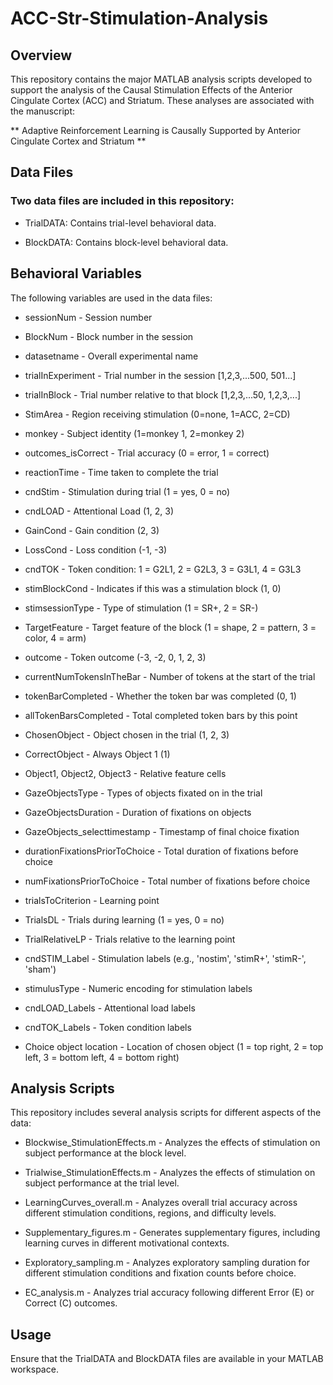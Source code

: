 # ACC-Str-Stimulation-Analysis
## Overview

This repository contains the major MATLAB analysis scripts developed to support the analysis of the Causal Stimulation Effects of the Anterior Cingulate Cortex (ACC) and Striatum. These analyses are associated with the manuscript:

** Adaptive Reinforcement Learning is Causally Supported by Anterior Cingulate Cortex and Striatum **

## Data Files

### Two data files are included in this repository:

* TrialDATA: Contains trial-level behavioral data.

* BlockDATA: Contains block-level behavioral data.

## Behavioral Variables

The following variables are used in the data files:

* sessionNum - Session number

* BlockNum - Block number in the session

* datasetname - Overall experimental name

* trialInExperiment - Trial number in the session [1,2,3,...500, 501...]

* trialInBlock - Trial number relative to that block [1,2,3,...50, 1,2,3,...]

* StimArea - Region receiving stimulation (0=none, 1=ACC, 2=CD)

* monkey - Subject identity (1=monkey 1, 2=monkey 2)

* outcomes_isCorrect - Trial accuracy (0 = error, 1 = correct)

* reactionTime - Time taken to complete the trial

* cndStim - Stimulation during trial (1 = yes, 0 = no)

* cndLOAD - Attentional Load (1, 2, 3)

* GainCond - Gain condition (2, 3)

* LossCond - Loss condition (-1, -3)

* cndTOK - Token condition: 1 = G2L1, 2 = G2L3, 3 = G3L1, 4 = G3L3

* stimBlockCond - Indicates if this was a stimulation block (1, 0)

* stimsessionType - Type of stimulation (1 = SR+, 2 = SR-)

* TargetFeature - Target feature of the block (1 = shape, 2 = pattern, 3 = color, 4 = arm)

* outcome - Token outcome (-3, -2, 0, 1, 2, 3)

* currentNumTokensInTheBar - Number of tokens at the start of the trial

* tokenBarCompleted - Whether the token bar was completed (0, 1)

* allTokenBarsCompleted - Total completed token bars by this point

* ChosenObject - Object chosen in the trial (1, 2, 3)

* CorrectObject - Always Object 1 (1)

* Object1, Object2, Object3 - Relative feature cells

* GazeObjectsType - Types of objects fixated on in the trial

* GazeObjectsDuration - Duration of fixations on objects

* GazeObjects_selecttimestamp - Timestamp of final choice fixation

* durationFixationsPriorToChoice - Total duration of fixations before choice

* numFixationsPriorToChoice - Total number of fixations before choice

* trialsToCriterion - Learning point

* TrialsDL - Trials during learning (1 = yes, 0 = no)

* TrialRelativeLP - Trials relative to the learning point

* cndSTIM_Label - Stimulation labels (e.g., 'nostim', 'stimR+', 'stimR-', 'sham')

* stimulusType - Numeric encoding for stimulation labels

* cndLOAD_Labels - Attentional load labels

* cndTOK_Labels - Token condition labels

* Choice object location - Location of chosen object (1 = top right, 2 = top left, 3 = bottom left, 4 = bottom right)

## Analysis Scripts

This repository includes several analysis scripts for different aspects of the data:

* Blockwise_StimulationEffects.m - Analyzes the effects of stimulation on subject performance at the block level.

* Trialwise_StimulationEffects.m - Analyzes the effects of stimulation on subject performance at the trial level.

* LearningCurves_overall.m - Analyzes overall trial accuracy across different stimulation conditions, regions, and difficulty levels.

* Supplementary_figures.m - Generates supplementary figures, including learning curves in different motivational contexts.

* Exploratory_sampling.m - Analyzes exploratory sampling duration for different stimulation conditions and fixation counts before choice.

* EC_analysis.m - Analyzes trial accuracy following different Error (E) or Correct (C) outcomes.

## Usage

Ensure that the TrialDATA and BlockDATA files are available in your MATLAB workspace.

